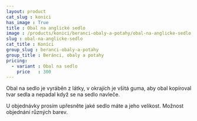 ```yaml
---
layout: product
cat_slug : konici
has_image : True
title : Obal na anglické sedlo
image : /products/konici/beranci-obaly-a-potahy/obal-na-anglicke-sedlo.jpg
slug : obal-na-anglicke-sedlo
cat_title : Koníci
group_slug : beranci-obaly-a-potahy
group_title : Beránci, obaly a potahy
pricing:
  - variant : Obal na sedlo
    price   : 300
---
```


Obal na sedlo je vyráběn z látky, v okrajích je všitá guma, 
aby obal kopíroval tvar sedla a nepadal když se na sedlo navleče.

U objednávky prosím upřesněte jaké sedlo máte a jeho velikost.
Možnost objednání různých barev.

